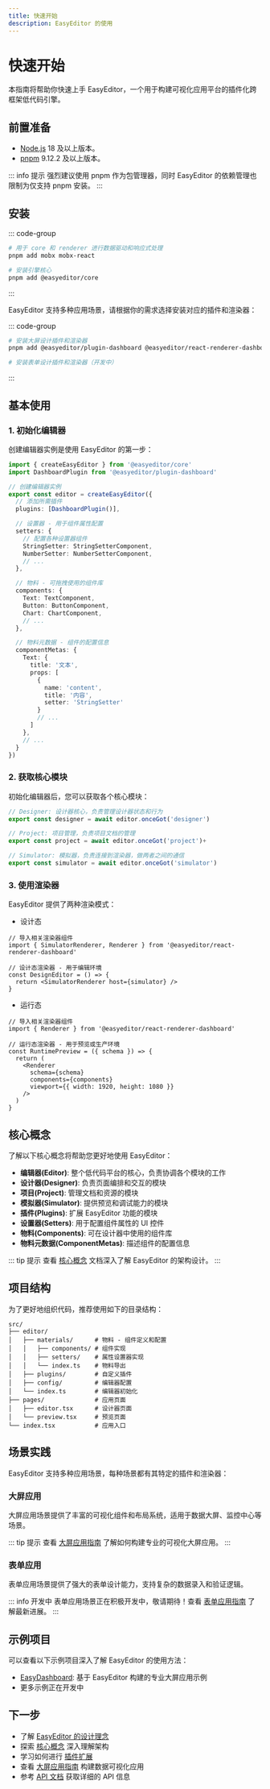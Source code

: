 ```yaml
---
title: 快速开始
description: EasyEditor 的使用
---
```


# 快速开始

本指南将帮助你快速上手 EasyEditor，一个用于构建可视化应用平台的插件化跨框架低代码引擎。

## 前置准备

- [Node.js](https://nodejs.org/) 18 及以上版本。
- [pnpm](https://pnpm.io/) 9.12.2 及以上版本。

::: info 提示
强烈建议使用 pnpm 作为包管理器，同时 EasyEditor 的依赖管理也限制为仅支持 pnpm 安装。
:::

## 安装

::: code-group
```sh [pnpm]
# 用于 core 和 renderer 进行数据驱动和响应式处理
pnpm add mobx mobx-react

# 安装引擎核心
pnpm add @easyeditor/core
```
:::

EasyEditor 支持多种应用场景，请根据你的需求选择安装对应的插件和渲染器：

::: code-group
```sh [大屏应用]
# 安装大屏设计插件和渲染器
pnpm add @easyeditor/plugin-dashboard @easyeditor/react-renderer-dashboard
```

```sh [表单应用]
# 安装表单设计插件和渲染器（开发中）
```
:::

## 基本使用

### 1. 初始化编辑器

创建编辑器实例是使用 EasyEditor 的第一步：

```typescript
import { createEasyEditor } from '@easyeditor/core'
import DashboardPlugin from '@easyeditor/plugin-dashboard'

// 创建编辑器实例
export const editor = createEasyEditor({
  // 添加所需插件
  plugins: [DashboardPlugin()],

  // 设置器 - 用于组件属性配置
  setters: {
    // 配置各种设置器组件
    StringSetter: StringSetterComponent,
    NumberSetter: NumberSetterComponent,
    // ...
  },

  // 物料 - 可拖拽使用的组件库
  components: {
    Text: TextComponent,
    Button: ButtonComponent,
    Chart: ChartComponent,
    // ...
  },

  // 物料元数据 - 组件的配置信息
  componentMetas: {
    Text: {
      title: '文本',
      props: [
        {
          name: 'content',
          title: '内容',
          setter: 'StringSetter'
        }
        // ...
      ]
    },
    // ...
  }
})
```

### 2. 获取核心模块

初始化编辑器后，您可以获取各个核心模块：

```typescript
// Designer: 设计器核心，负责管理设计器状态和行为
export const designer = await editor.onceGot('designer')

// Project: 项目管理，负责项目文档的管理
export const project = await editor.onceGot('project')+

// Simulator: 模拟器，负责连接到渲染器，做两者之间的通信
export const simulator = await editor.onceGot('simulator')
```

### 3. 使用渲染器

EasyEditor 提供了两种渲染模式：

- 设计态

```tsx
// 导入相关渲染器组件
import { SimulatorRenderer, Renderer } from '@easyeditor/react-renderer-dashboard'

// 设计态渲染器 - 用于编辑环境
const DesignEditor = () => {
  return <SimulatorRenderer host={simulator} />
}
```

- 运行态

```tsx
// 导入相关渲染器组件
import { Renderer } from '@easyeditor/react-renderer-dashboard'

// 运行态渲染器 - 用于预览或生产环境
const RuntimePreview = ({ schema }) => {
  return (
    <Renderer
      schema={schema}
      components={components}
      viewport={{ width: 1920, height: 1080 }}
    />
  )
}
```

## 核心概念

了解以下核心概念将帮助您更好地使用 EasyEditor：

- **编辑器(Editor)**: 整个低代码平台的核心，负责协调各个模块的工作
- **设计器(Designer)**: 负责页面编排和交互的模块
- **项目(Project)**: 管理文档和资源的模块
- **模拟器(Simulator)**: 提供预览和调试能力的模块
- **插件(Plugins)**: 扩展 EasyEditor 功能的模块
- **设置器(Setters)**: 用于配置组件属性的 UI 控件
- **物料(Components)**: 可在设计器中使用的组件库
- **物料元数据(ComponentMetas)**: 描述组件的配置信息

::: tip 提示
查看 [核心概念](/guide/core-concepts) 文档深入了解 EasyEditor 的架构设计。
:::

## 项目结构

为了更好地组织代码，推荐使用如下的目录结构：

```
src/
├── editor/
│   ├── materials/      # 物料 - 组件定义和配置
│   │   ├── components/ # 组件实现
│   │   ├── setters/    # 属性设置器实现
│   │   └── index.ts    # 物料导出
│   ├── plugins/        # 自定义插件
│   ├── config/         # 编辑器配置
│   └── index.ts        # 编辑器初始化
├── pages/              # 应用页面
│   ├── editor.tsx      # 设计器页面
│   └── preview.tsx     # 预览页面
└── index.tsx           # 应用入口
```

## 场景实践

EasyEditor 支持多种应用场景，每种场景都有其特定的插件和渲染器：

### 大屏应用

大屏应用场景提供了丰富的可视化组件和布局系统，适用于数据大屏、监控中心等场景。

::: tip 提示
查看 [大屏应用指南](/guide/scenarios/dashboard) 了解如何构建专业的可视化大屏应用。
:::

### 表单应用

表单应用场景提供了强大的表单设计能力，支持复杂的数据录入和验证逻辑。

::: info 开发中
表单应用场景正在积极开发中，敬请期待！查看 [表单应用指南](/guide/scenarios/form) 了解最新进展。
:::

## 示例项目

可以查看以下示例项目深入了解 EasyEditor 的使用方法：

- [EasyDashboard](https://github.com/Easy-Editor/EasyDashboard): 基于 EasyEditor 构建的专业大屏应用示例
- 更多示例正在开发中

## 下一步

- 了解 [EasyEditor 的设计理念](/guide/why)
- 探索 [核心概念](/guide/core-concepts) 深入理解架构
- 学习如何进行 [插件扩展](/guide/extension/plugin)
- 查看 [大屏应用指南](/guide/scenarios/dashboard) 构建数据可视化应用
- 参考 [API 文档](/reference/overview) 获取详细的 API 信息
